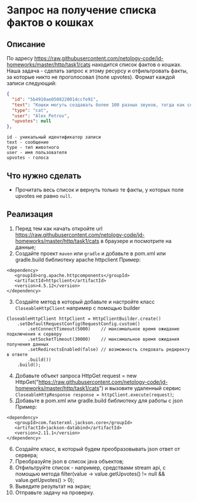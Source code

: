 # Запрос на получение списка фактов о кошках

## Описание
По адресу https://raw.githubusercontent.com/netology-code/jd-homeworks/master/http/task1/cats находится список фактов о кошках. Наша задача - сделать запрос к этому ресурсу и отфильтровать факты, за которые никто не проголосовал (поле upvotes).
Формат каждой записи следующий:
```json
{
  "id": "5b4910ae0508220014ccfe91",
  "text": "Кошки могуть создавать более 100 разных звуков, тогда как собаки только около 10.",
  "type": "cat",
  "user": "Alex Petrov",
  "upvotes": null
},
```
```text
id - уникальный идентификатор записи
text - сообщение
type - тип животного
user - имя пользователя
upvotes - голоса
```

## Что нужно сделать
- Прочитать весь список и вернуть только те факты, у которых поле upvotes не равно `null`.

## Реализация
1. Перед тем как начать откройте url https://raw.githubusercontent.com/netology-code/jd-homeworks/master/http/task1/cats в браузере и посмотрите на данные;
2. Создайте проект `maven` или `gradle` и добавьте в pom.xml или gradle.build библиотеку apache httpclient
Пример:
```text
<dependency>
   <groupId>org.apache.httpcomponents</groupId>
   <artifactId>httpclient</artifactId>
   <version>4.5.12</version>
</dependency>
```
3. Создайте метод в который добавьте и настройте класс `CloseableHttpClient` например с помощью builder
```text
CloseableHttpClient httpClient = HttpClientBuilder.create()
    .setDefaultRequestConfig(RequestConfig.custom()
        .setConnectTimeout(5000)    // максимальное время ожидание подключения к серверу
        .setSocketTimeout(30000)    // максимальное время ожидания получения данных
        .setRedirectsEnabled(false) // возможность следовать редиректу в ответе
        .build())
    .build();
```
4. Добавьте объект запроса HttpGet request = new HttpGet("https://raw.githubusercontent.com/netology-code/jd-homeworks/master/http/task1/cats") и
вызовите удаленный сервис `CloseableHttpResponse response = httpClient.execute(request)`;
5. Добавьте в pom.xml или gradle.build библиотеку для работы с json
Пример:
```text
<dependency>
   <groupId>com.fasterxml.jackson.core</groupId>
   <artifactId>jackson-databind</artifactId>
   <version>2.11.1</version>
</dependency>
```
6. Создайте класс, в который будем преобразовывать json ответ от сервера;
7. Преобразуйте json в список java объектов;
8. Отфильтруйте список - например, средствами stream api, с помощью метода filter(value -> value.getUpvotes() != null && value.getUpvotes() > 0);
9. Выведите результат на экран;
10. Отправьте задачу на проверку.